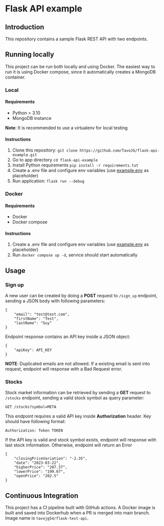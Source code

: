 # Flask API example

## Introduction

This repository contains a sample Flask REST API with two endpoints.

## Running locally

This project can be run both locally and using Docker. The easiest way to run it is using Docker compose, since it automatically creates a MongoDB container.

### Local

#### Requirements

- Python > 3.10
- MongoDB instance

**Note**: It is recommended to use a virtualenv for local testing

#### Instructions

1. Clone this repository: `git clone https://github.com/TavoJG/flask-api-example.git`
2. Go to app directory `cd flask-api-example`
3. Install Python requirements `pip install -r requirements.txt`
4. Create a .env file and configure env variables (use [example.env](./example.env) as placeholder)
5. Run application: `flask run --debug`

### Docker

#### Requirements

- Docker
- Docker compose

#### Instructions

1. Create a .env file and configure env variables (use [example.env](./example.env) as placeholder)
2. Run `docker compose up -d`, service should start automatically

## Usage

### Sign up

A new user can be created by doing a **POST** request to `/sign_up` endpoint, sending a JSON body with following parameters:

```
{
    "email": "test@test.com",
    "firstName": "Test",
    "lastName": "Guy"
}
```

Endpoint response contains an API key inside a JSON object:

```
{
    "apiKey": API_KEY
}
```

**NOTE**: Duplicated emails are not allowed. If a existing email is sent into request, endpoint will response with a Bad Request error.

### Stocks

Stock market information can be retrieved by sending a **GET** request to `/stocks` endpoint, sending a valid stock symbol as query parameter:

```
GET /stocks?symbol=META
```

This endpoint requires a valid API key inside **Authorization** header. Key should have following format:

```
Authorization: Token TOKEN
```

If the API key is valid and stock symbol exists, endpoint will response with last stock information. Otherwise, endpoint will return an Error

```
{
    "closingPriceVariation": "-2.35",
    "date": "2023-03-22",
    "higherPrice": "207.37",
    "lowerPrice": "199.67",
    "openPrice": "202.5"
}

```

## Continuous Integration

This project has a CI pipeline built with GitHub actions. A Docker image is built and saved into Dockerhub when a PR is merged into main branch. Image name is `tavojg54/flask-test-api`.
